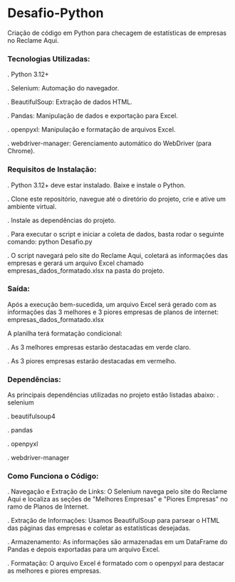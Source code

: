 # Desafio-Python
Criação de código em Python para checagem de estatísticas de empresas no Reclame Aqui.

### Tecnologias Utilizadas:

. Python 3.12+

. Selenium: Automação do navegador.

. BeautifulSoup: Extração de dados HTML.

. Pandas: Manipulação de dados e exportação para Excel.

. openpyxl: Manipulação e formatação de arquivos Excel.

. webdriver-manager: Gerenciamento automático do WebDriver (para Chrome).

### Requisitos de Instalação:

. Python 3.12+ deve estar instalado. Baixe e instale o Python.

. Clone este repositório, navegue até o diretório do projeto, crie e ative um ambiente virtual.

. Instale as dependências do projeto.

. Para executar o script e iniciar a coleta de dados, basta rodar o seguinte comando: python Desafio.py

. O script navegará pelo site do Reclame Aqui, coletará as informações das empresas e gerará um arquivo Excel chamado empresas_dados_formatado.xlsx na pasta do projeto.

### Saída:

Após a execução bem-sucedida, um arquivo Excel será gerado com as informações das 3 melhores e 3 piores empresas de planos de internet: empresas_dados_formatado.xlsx

A planilha terá formatação condicional:

. As 3 melhores empresas estarão destacadas em verde claro.

. As 3 piores empresas estarão destacadas em vermelho.

### Dependências:

As principais dependências utilizadas no projeto estão listadas abaixo:
. selenium

. beautifulsoup4

. pandas

. openpyxl

. webdriver-manager

### Como Funciona o Código:

. Navegação e Extração de Links: O Selenium navega pelo site do Reclame Aqui e localiza as seções de "Melhores Empresas" e "Piores Empresas" no ramo de Planos de Internet.

. Extração de Informações: Usamos BeautifulSoup para parsear o HTML das páginas das empresas e coletar as estatísticas desejadas.

. Armazenamento: As informações são armazenadas em um DataFrame do Pandas e depois exportadas para um arquivo Excel.

. Formatação: O arquivo Excel é formatado com o openpyxl para destacar as melhores e piores empresas.

